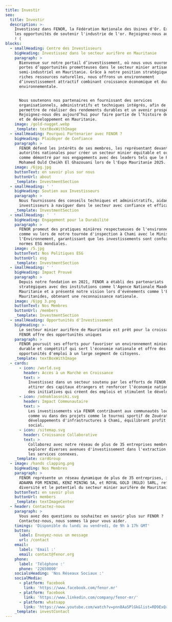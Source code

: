 ```yaml
---
title: Investir
seo:
  title: Investir
  description: >-
    Investissez dans FENOR, la Fédération Nationale des Usines d'Or. Explorez
    les opportunités de soutenir l'industrie de l'or. Rejoignez-nous aujourd'hui
    ! (
blocks:
  - smallHeading: Centre des Investisseurs
    bigHeading: Investissez dans le secteur aurifère en Mauritanie
    paragraph: >
      Bienvenue sur notre portail d’investissement, où nous vous ouvrons les
      portes d’opportunités prometteuses dans le secteur minier artisanal et
      semi-industriel en Mauritanie. Grâce à notre position stratégique et à nos
      riches ressources naturelles, nous offrons un environnement
      d’investissement attractif combinant croissance économique et durabilité
      environnementale.


      Nous soutenons nos partenaires en fournissant des services
      organisationnels, administratifs et techniques intégrés, afin de vous
      permettre de réaliser des rendements durables et un avenir prospère.
      Rejoignez-nous dès aujourd’hui pour faire partie de l’histoire de succès
      et de développement en Mauritanie.
    image: /gold-nugget.webp
    _template: textBoxWithImage
  - smallHeading: Pourquoi Partenarier avec FENOR ?
    bigHeading: Plaidoyer de Confiance
    paragraph: >
      FENOR défend les intérêts de ses membres, les représentant devant les
      autorités nationales pour créer un secteur minier équitable et organisé,
      comme démontré par nos engagements avec des leaders tels que le Président
      Mohamed Ould Cheikh El Ghazouani lors de l'Expo Mauritanie 2025.
    image: /6jpg.jpg
    buttonText: en savoir plus sur nous
    buttonUrl: about
    _template: InvestmentSection
  - smallHeading: ' '
    bigHeading: Soutien aux Investisseurs
    paragraph: >
      Nous fournissons des conseils techniques et administratifs, aidant les
      investisseurs à naviguer dans le secteur avec confiance et efficacité.
    _template: InvestmentSection
  - smallHeading: '  '
    bigHeading: Engagement pour la Durabilité
    paragraph: >
      FENOR promeut des pratiques minières respectueuses de l'environnement,
      comme vu lors de notre tournée d'inspection à Chami avec le Ministre de
      l'Environnement, garantissant que les investissements sont conformes aux
      normes ESG mondiales.
    image: /5.jpg
    buttonText: Nos Politiques ESG
    buttonUrl: esg
    _template: InvestmentSection
  - smallHeading: ' '
    bigHeading: Impact Prouvé
    paragraph: >
      Depuis notre fondation en 2021, FENOR a établi des partenariats
      stratégiques avec des institutions comme l'Agence Nationale Maaden
      Mauritanie et a présenté notre vision lors d'événements comme l'Exposition
      Mauritanides, obtenant une reconnaissance nationale.
    image: /6jpg 3.png
    buttonText: Nos Membres
    buttonUrl: /members
    _template: InvestmentSection
  - smallHeading: Opportunités d'Investissement
    bigHeading: >-
      Le secteur minier aurifère de Mauritanie est prêt pour la croissance, et
      FENOR offre des opportunités uniques
    paragraph: >
      FENOR poursuit ses efforts pour favoriser un environnement minier plus
      durable et compétitif qui sert l'économie nationale et offre des
      opportunités d'emploi à un large segment de citoyens.
    _template: textBoxWithImage
  - cards:
      - icon: /world.svg
        header: Accès à un Marché en Croissance
        text: >
          Investissez dans un secteur soutenu par les efforts de FENOR pour
          attirer des capitaux étrangers et renforcer l'économie nationale, avec
          des initiatives qui créent des emplois et stimulent le développement.
      - icon: /odnoklassniki.svg
        header: Impact Communautaire
        text: >
          Les investissements via FENOR contribuent aux communautés locales,
          comme vu dans des projets comme le tournoi sportif de Zouérat et les
          développements d'infrastructures à Chami, équilibrant profit et bien
          social.
      - icon: /sitemap.svg
        header: Croissance Collaborative
        text: >
          Collaborez avec notre réseau de plus de 35 entreprises membres pour
          explorer diverses avenues d'investissement dans l'extraction d'or et
          les services connexes.
    _template: cardGroup
  - image: /hands clapping.png
    bigHeading: Nos Membres
    paragraph: >
      FENOR représente un réseau dynamique de plus de 35 entreprises, incluant
      ADAAMA FOR MINING, KENZ MINING SA, et ROYAL GOLD (RGLD) SARL, reflétant la
      diversité et le potentiel du secteur minier aurifère de Mauritanie.
    buttonText: en savoir plus
    buttonUrl: members
    _template: textImageCenter
  - header: Contactez-nous
    paragraph: >
      Vous avez des questions ou souhaitez en savoir plus sur FENOR ?
      Contactez-nous, nous sommes là pour vous aider.
    timings: 'Disponible du lundi au vendredi, de 9h à 17h GMT'
    button:
      label: Envoyez-nous un message
      url: /contact
    email:
      label: 'Email :'
      email: contact@fenor.org
    phone:
      label: 'Téléphone :'
      phone: '22650000'
    socialsHeading: 'Nos Réseaux Sociaux :'
    socialMedia:
      - platform: facebook
        link: 'https://www.facebook.com/fenor.mr'
      - platform: facebook
        link: 'https://www.linkedin.com/company/fenor-mr/'
      - platform: whatsapp
        link: 'https://www.youtube.com/watch?v=pnn8AaSPlGk&list=RD9ExQrA7zsBM&index=3'
    _template: investContact
---
```


